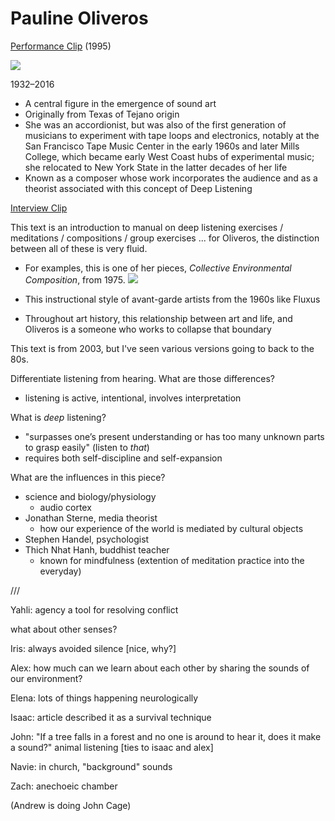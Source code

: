 # Pauline Oliveros

[Performance Clip](media/oliveros_performance_1995.mp4)  (1995)

![](media/oliveros_1.jpg)

1932–2016

- A central figure in the emergence of sound art
- Originally from Texas of Tejano origin
- She was an accordionist, but was also of the first generation of musicians to experiment with tape loops and electronics, notably at the San Francisco Tape Music Center in the early 1960s and later Mills College, which became early West Coast hubs of experimental music; she relocated to New York State in the latter decades of her life
- Known as a composer whose work incorporates the audience and as a theorist associated with this concept of Deep Listening

[Interview Clip](media/oliveros_interview_1995.mp4)


This text is an introduction to manual on deep listening exercises / meditations / compositions / group exercises ... for Oliveros, the distinction between all of these is very fluid.

- For examples, this is one of her pieces, _Collective Environmental Composition_, from 1975.
![](media/oliveros_2.jpg)

- This instructional style of avant-garde artists from the 1960s like Fluxus
- Throughout art history, this relationship between art and life, and Oliveros is a someone who works to collapse that boundary

This text is from 2003, but I've seen various versions going to back to the 80s.

Differentiate listening from hearing. What are those differences?
- listening is active, intentional, involves interpretation

What is _deep_ listening?
- "surpasses one’s present understanding or has too many unknown parts to grasp easily" (listen to _that_)
- requires both self-discipline and self-expansion


What are the influences in this piece?
- science and biology/physiology
    - audio cortex
- Jonathan Sterne, media theorist
    - how our experience of the world is mediated by cultural objects
- Stephen Handel, psychologist
- Thich Nhat Hanh, buddhist teacher
    - known for mindfulness (extention of meditation practice into the everyday)


///

Yahli:
agency
a tool for resolving conflict

what about other senses?


Iris:
always avoided silence [nice, why?]


Alex:
how much can we learn about each other by sharing the sounds of our environment?


Elena:
lots of things happening neurologically


Isaac:
article described it as a survival technique


John:
"If a tree falls in a forest and no one is around to hear it, does it make a sound?" 
animal listening [ties to isaac and alex]


Navie:
in church, "background" sounds


Zach:
anechoeic chamber

(Andrew is doing John Cage)


